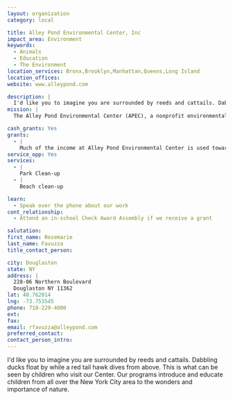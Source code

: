 ```yaml
---
layout: organization
category: local

title: Alley Pond Environmental Center, Inc
impact_area: Environment
keywords: 
  - Animals
  - Education
  - The Environment
location_services: Bronx,Brooklyn,Manhattan,Queens,Long Island
location_offices: 
website: www.alleypond.com

description: |
  I'd like you to imagine you are surrounded by reeds and cattails. Dabbling ducks float by while a red tail hawk dives from above.   This is what can be seen by children who visit our Center. Our programs introduce and educate children from all over the New York City area to the wonders and importance of nature.
mission: |
  The Alley Pond Environmental Center (APEC), a nonprofit environmental education organization, is dedicated to educating children and adults in the New York metropolitan area, protecting and preserving Alley Pond Park, open spaces and waterbodies, and advocating for sustainable environmental policies and practices.

cash_grants: Yes
grants: 
  - |
    Much of the income at Alley Pond Environmental Center is used towards the care and upkeep of our live ambassador animals.  It costs APEC: -$350 a month to feed and care for our live animals. -$1,150 a month to buy supplies to keep the animals and Center clean -$1,000 a year to buy supplies keep the grounds and trails useable 
service_opp: Yes
services: 
  - |
    Park Clean-up
  - |
    Beach clean-up

learn: 
  - Speak over the phone about our work
cont_relationship: 
  - Attend an in-school Check Award Assembly if we receive a grant

salutation: 
first_name: Rosemarie
last_name: Favuzza
title_contact_person: 

city: Douglaston
state: NY
address: |
  228-06 Northern Boulevard  
  Douglaston NY 11362
lat: 40.762014
lng: -73.753545
phone: 718-229-4000
ext: 
fax: 
email: rfavuzza@alleypond.com
preferred_contact: 
contact_person_intro: 
---
```

I'd like you to imagine you are surrounded by reeds and cattails. Dabbling ducks float by while a red tail hawk dives from above.   This is what can be seen by children who visit our Center. Our programs introduce and educate children from all over the New York City area to the wonders and importance of nature.